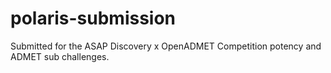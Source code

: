# polaris-submission
Submitted for the ASAP Discovery x OpenADMET Competition potency and ADMET sub challenges.
